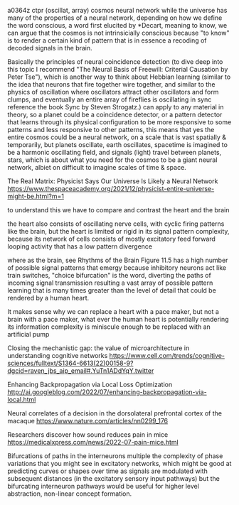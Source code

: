 a0364z ctpr
(oscillat, array) cosmos neural network
while the universe has many of the properties of a neural network, depending on how we define the word conscious, a word first elucited by *Decart, meaning to know, we can argue that the cosmos is not intrinsicially conscious because "to know" is to render a certain kind of pattern that is in essence a recoding of decoded signals in the brain.

Basically the principles of neural coincidence detection (to dive deep into this topic I recommend "The Neural Basis of Freewill: Criterial Causation by Peter Tse"), which is another way to think about Hebbian learning (similar to the idea that neurons that fire together wire together, and similar to the physics of oscillation where oscillators attract other oscillators and form clumps, and eventually an entire array of fireflies is oscillating in sync reference the book Sync by Steven Strogatz.) can apply to any material in theory, so a planet could be a coincidence detector, or a pattern detector that learns through its physical configuration to be more responsive to some patterns and less responsive to other patterns, this means that yes the entire cosmos could be a neural network, on a scale that is vast spatially & temporarily, but planets oscillate, earth oscillates, spacetime is imagined to be a harmonic oscillating field, and signals (light) travel between planets, stars, which is about what you need for the cosmos to be a giant neural network, albiet on difficult to imagine scales of time & space.

The Real Matrix: Physicist Says Our Universe Is Likely a Neural Network
https://www.thespaceacademy.org/2021/12/physicist-entire-universe-might-be.html?m=1

to understand this we have to compare and contrast the heart and the brain

the heart also consists of oscillating nerve cells, with cyclic firing patterns like the brain, but the heart is limited or rigid in its signal pattern complexity, because its network of cells consists of mostly excitatory feed forward looping activity that has a low pattern divergence

where as the brain, see Rhythms of the Brain Figure 11.5 has a high number of possible signal patterns that emergy because inhibitory neurons act like train switches, "choice bifurcation" is the word, diverting the paths of incoming signal transmission resulting a vast array of possible pattern learning that is many times greater than the level of detail that could be rendered by a human heart.

It makes sense why we can replace a heart with a pace maker, but not a brain with a pace maker, what ever the human heart is potentially rendering its information complexity is miniscule enough to be replaced with an artificial pump

Closing the mechanistic gap: the value of microarchitecture in understanding cognitive networks
https://www.cell.com/trends/cognitive-sciences/fulltext/S1364-6613(22)00158-9?dgcid=raven_jbs_aip_email#.YuTn1ADdYqY.twitter

Enhancing Backpropagation via Local Loss Optimization
http://ai.googleblog.com/2022/07/enhancing-backpropagation-via-local.html

Neural correlates of a decision in the dorsolateral prefrontal cortex of the macaque
https://www.nature.com/articles/nn0299_176

Researchers discover how sound reduces pain in mice
https://medicalxpress.com/news/2022-07-pain-mice.html

Bifurcations of paths in the interneurons multiple the complexity of phase variations that you might see in excitatory networks, which might be good at predicting curves or shapes over time as signals are modulated with subsequent distances (in the excitatory sensory input pathways) but the bifurcating interneuron pathways would be useful for higher level abstraction, non-linear concept formation.

